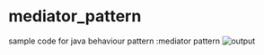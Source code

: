 # mediator_pattern
sample code for java behaviour pattern :mediator pattern
![output](https://user-images.githubusercontent.com/23944974/166626699-ebb538b8-f16b-44b5-a750-5932137a2be5.PNG)
